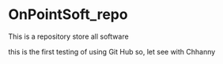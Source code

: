 # OnPointSoft_repo
This is a repository store all software 

this is the first testing of using Git Hub
so, let see with Chhanny
